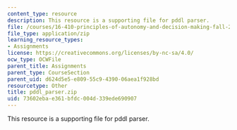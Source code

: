 ```yaml
---
content_type: resource
description: This resource is a supporting file for pddl parser.
file: /courses/16-410-principles-of-autonomy-and-decision-making-fall-2010/73602ebae361bfdc004d339ede690907_pddl_parser.zip
file_type: application/zip
learning_resource_types:
- Assignments
license: https://creativecommons.org/licenses/by-nc-sa/4.0/
ocw_type: OCWFile
parent_title: Assignments
parent_type: CourseSection
parent_uid: d624d5e5-e809-55c9-4390-06aea1f928bd
resourcetype: Other
title: pddl_parser.zip
uid: 73602eba-e361-bfdc-004d-339ede690907
---
```

This resource is a supporting file for pddl parser.